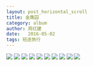 ```yaml
---
layout: post_horizontal_scroll
title: 金鹰园
category: album
author: 周红建
date:   2016-05-02
tags: 短途旅行
---
```


<img src="https://s1.ax1x.com/2020/04/14/Jp4wLD.jpg" >

<img src="https://s1.ax1x.com/2020/04/14/Jp4JiR.jpg" >

<img src="https://s1.ax1x.com/2020/04/14/Jp4tRx.jpg" >

<img src="https://s1.ax1x.com/2020/04/14/Jp4YJ1.jpg" >

<img src="https://s1.ax1x.com/2020/04/14/Jp48o9.jpg" >

<img src="https://s1.ax1x.com/2020/04/14/Jp4aQK.jpg" >

<img src="https://s1.ax1x.com/2020/04/14/Jp4dsO.jpg" >

<img src="https://s1.ax1x.com/2020/04/14/Jp4Bee.jpg" >

<img src="https://s1.ax1x.com/2020/04/14/Jp4DdH.jpg" >

<img src="https://s1.ax1x.com/2020/04/14/Jp4Nz6.jpg" >